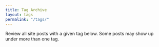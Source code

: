 ```yaml
---
title: Tag Archive
layout: tags
permalink: "/tags/"
---
```


Review all site posts with a given tag below. Some posts may show up under more than one tag.
